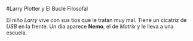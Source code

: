 #Larry Plotter y El Bucle Filosofal

El niño *Larry*  vive con sus tios que le tratan muy mal.
Tiene un cicatriz de *USB* en la frente.
Un día aparece **Nemo**, el de *Matrix* y le lleva a una escuela.


